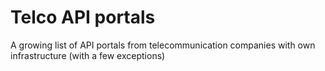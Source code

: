 # Telco API portals

A growing list of API portals from telecommunication companies with own infrastructure
(with a few exceptions)
